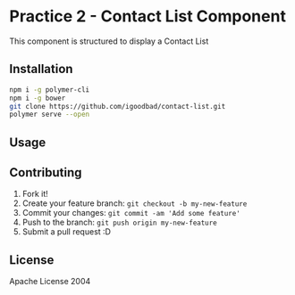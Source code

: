 # Practice 2 - Contact List Component

This component is structured to display a Contact List

## Installation

```sh
npm i -g polymer-cli
npm i -g bower
git clone https://github.com/igoodbad/contact-list.git
polymer serve --open
```

## Usage

## Contributing

1. Fork it!
2. Create your feature branch: `git checkout -b my-new-feature`
3. Commit your changes: `git commit -am 'Add some feature'`
4. Push to the branch: `git push origin my-new-feature`
5. Submit a pull request :D

## License

Apache License 2004
